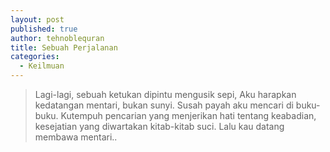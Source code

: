 ```yaml
---
layout: post
published: true
author: tehnoblequran
title: Sebuah Perjalanan
categories:
  - Keilmuan
---
```

> Lagi-lagi, sebuah ketukan dipintu mengusik sepi, Aku harapkan kedatangan mentari, bukan sunyi. Susah payah aku mencari di buku-buku. Kutempuh pencarian yang menjerikan hati tentang keabadian, kesejatian yang diwartakan kitab-kitab suci. Lalu kau datang membawa mentari..